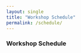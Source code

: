 ```yaml
---
layout: single
title: "Workshop Schedule"
permalink: /schedule/
---
```


### Workshop Schedule
<!-- - **10:00 AM**: Keynote by [xxx](#)
- **11:30 AM**: Session 1: 
- **2:00 PM**: Panel Discussion
- **4:00 PM**: Closing Remarks -->
